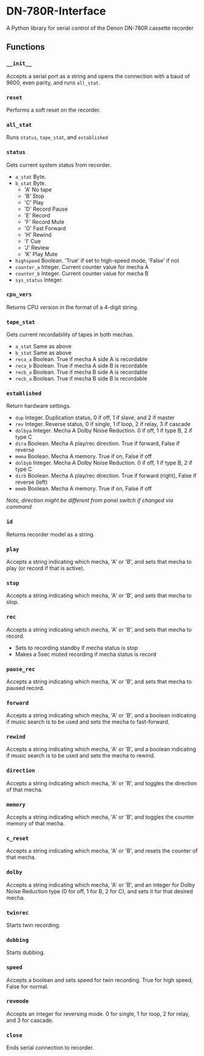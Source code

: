 # DN-780R-Interface
 A Python library for serial control of the Denon DN-780R cassette recorder


## Functions
### `__init__`
Accepts a serial port as a string and opens the connection with a baud of 9600, even parity, and runs `all_stat`.

### `reset`
Performs a soft reset on the recorder.

### `all_stat`
Runs `status`, `tape_stat`, and `established`

### `status`
Gets current system status from recorder.
* `a_stat` Byte.
* `b_stat` Byte.
  * 'A' No tape
  * 'B' Stop
  * 'C' Play
  * 'D' Record Pause
  * 'E' Record
  * 'F' Record Mute
  * 'G' Fast Forward
  * 'H' Rewind
  * 'I' Cue
  * 'J' Review
  * 'K' Play Mute
* `highspeed` Boolean. 'True' if set to high-speed mode, 'False' if not
* `counter_a` Integer. Current counter value for mecha A
* `counter_b` Integer. Current counter value for mecha B
* `sys_status` Integer.

### `cpu_vers`
Returns CPU version in the format of a 4-digit string.

### `tape_stat`
Gets current recordability of tapes in both mechas.
* `a_stat` Same as above
* `b_stat` Same as above
* `reca_a` Boolean. True if mecha A side A is recordable
* `reca_b` Boolean. True if mecha A side B is recordable
* `recb_a` Boolean. True if mecha B side A is recordable
* `recb_a` Boolean. True if mecha B side B is recordable

### `established`
Return hardware settings.
* `dup` Integer. Duplication status, 0 if off, 1 if slave, and 2 if master
* `rev` Integer. Reverse status, 0 if single, 1 if loop, 2 if relay, 3 if cascade
* `dolbya` Integer. Mecha A Dolby Noise Reduction. 0 if off, 1 if type B, 2 if type C
* `dira` Boolean. Mecha A play/rec direction. True if forward, False if reverse
* `mema` Boolean. Mecha A memory. True if on, False if off
* `dolbyb` Integer. Mecha A Dolby Noise Reduction. 0 if off, 1 if type B, 2 if type C
* `dirb` Boolean. Mecha A play/rec direction. True if forward (right), False if reverse (left)
* `memb` Boolean. Mecha A memory. True if on, False if off

*Note, direction might be different from panel switch if changed via command*

### `id`
Returns recorder model as a string.

### `play`
Accepts a string indicating which mecha, 'A' or 'B', and sets that mecha to play (or record if that is active).

### `stop`
Accepts a string indicating which mecha, 'A' or 'B', and sets that mecha to stop.

### `rec`
Accepts a string indicating which mecha, 'A' or 'B', and sets that mecha to record.
* Sets to recording standby if mecha status is stop
* Makes a 5sec muted recording if mecha status is record

### `pause_rec`
Accepts a string indicating which mecha, 'A' or 'B', and sets that mecha to paused record.

### `forward`
Accepts a string indicating which mecha, 'A' or 'B', and a boolean indicating if music search is to be used and sets the mecha to fast-forward.

### `rewind`
Accepts a string indicating which mecha, 'A' or 'B', and a boolean indicating if music search is to be used and sets the mecha to rewind.

### `direction`
Accepts a string indicating which mecha, 'A' or 'B', and toggles the direction of that mecha.

### `memory`
Accepts a string indicating which mecha, 'A' or 'B', and toggles the counter memory of that mecha.

### `c_reset`
Accepts a string indicating which mecha, 'A' or 'B', and resets the counter of that mecha.

### `dolby`
Accepts a string indicating which mecha, 'A' or 'B', and an integer for Dolby Noise Reduction type (0 for off, 1 for B, 2 for C), and sets it for that desired mecha.

### `twinrec`
Starts twin recording.

### `dubbing`
Starts dubbing.

### `speed`
Accepts a boolean and sets speed for twin recording.  True for high speed, False for normal.

### `revmode`
Accepts an integer for reversing mode.  0 for single, 1 for loop, 2 for relay, and 3 for cascade.

### `close`
Ends serial connection to recorder.
